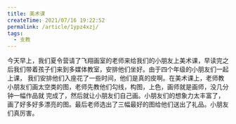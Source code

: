 ```yaml
---
title: 美术课
createTime: 2021/07/16 19:22:52
permalink: /article/1ypz4xzj/
tags:
  - 支教
---
```

<script setup>
import Swiper from 'vuepress-theme-plume/features/Swiper.vue'
</script>

今天早上，我们夏令营请了飞翔画室的老师来给我们的小朋友上美术课，早读完之后我们带着孩子们来到多媒体教室，安排他们坐好。由于四个年级的小朋友们一起上课，
我们安排他们入座花了一些时间，他们是真的皮啊。在美术课上，老师教小朋友们画太空类的图，老师先教他们勾线，构图，上色，画师就是画师，没几分钟一幅作品就
完成了，然后就让小朋友们自己画。小朋友们的想象力太丰富了，画了好多好多漂亮的图。最后老师选出了三幅最好的图给他们送出了礼品。小朋友们真厉害。

<Swiper :items="['https://blog-1329948899.cos.ap-guangzhou.myqcloud.com/支教/美术课/1626440660803.jpg',
'https://blog-1329948899.cos.ap-guangzhou.myqcloud.com/支教/美术课/1626440660869.jpg',
'https://blog-1329948899.cos.ap-guangzhou.myqcloud.com/支教/美术课/1626440660931.jpg',
'https://blog-1329948899.cos.ap-guangzhou.myqcloud.com/支教/美术课/1626440661008.jpg',
'https://blog-1329948899.cos.ap-guangzhou.myqcloud.com/支教/美术课/1626440661077.jpg']" effect="coverflow" />